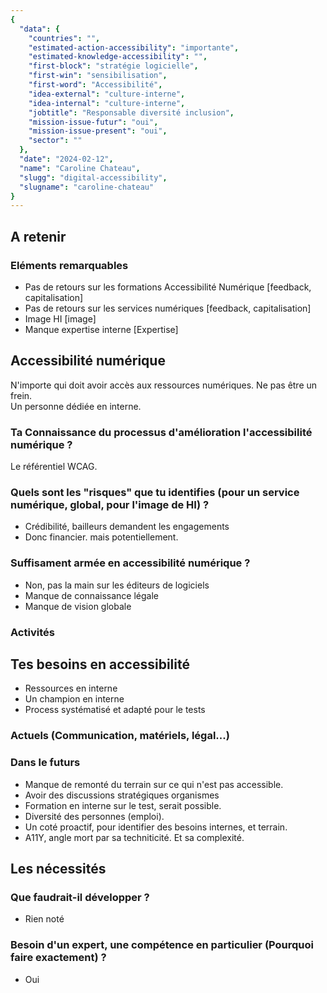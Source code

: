 ```yaml
---
{
  "data": {
    "countries": "",
    "estimated-action-accessibility": "importante",
    "estimated-knowledge-accessibility": "",
    "first-block": "stratégie logicielle",
    "first-win": "sensibilisation",
    "first-word": "Accessibilité",
    "idea-external": "culture-interne",
    "idea-internal": "culture-interne",
    "jobtitle": "Responsable diversité inclusion",
    "mission-issue-futur": "oui",
    "mission-issue-present": "oui",
    "sector": ""
  },
  "date": "2024-02-12",
  "name": "Caroline Chateau",
  "slugg": "digital-accessibility",
  "slugname": "caroline-chateau"
}
---
```



## A retenir

### Eléments remarquables
 
 - Pas de retours sur les formations Accessibilité Numérique [feedback, capitalisation]
 - Pas de retours sur les services numériques [feedback, capitalisation]
 - Image HI [image]
 - Manque expertise interne [Expertise]

## Accessibilité numérique

N'importe qui doit avoir accès aux ressources numériques. Ne pas être un frein.  
Un personne dédiée en interne.  

### Ta Connaissance du processus d'amélioration l'accessibilité numérique ?

Le référentiel WCAG. 

### Quels sont les "risques" que tu identifies (pour un service numérique, global, pour l'image de HI) ?

 - Crédibilité, bailleurs demandent les engagements
 - Donc financier. mais potentiellement. 

### Suffisament armée en accessibilité numérique ?

 - Non, pas la main sur les éditeurs de logiciels
 - Manque de connaissance légale
 - Manque de vision globale

### Activités

## Tes besoins en accessibilité

 - Ressources en interne
 - Un champion en interne 
 - Process systématisé et adapté pour le tests

### Actuels (Communication, matériels, légal...)

### Dans le futurs

- Manque de remonté du terrain sur ce qui n'est pas accessible.
- Avoir des discussions stratégiques organismes
- Formation en interne sur le test, serait possible.
- Diversité des personnes (emploi).
- Un coté proactif, pour identifier des besoins internes, et terrain.
- A11Y, angle mort par sa techniticité. Et sa complexité.

## Les nécessités

### Que faudrait-il développer ?
 
 - Rien noté

### Besoin d'un expert, une compétence en particulier (Pourquoi faire exactement) ?

 - Oui


 